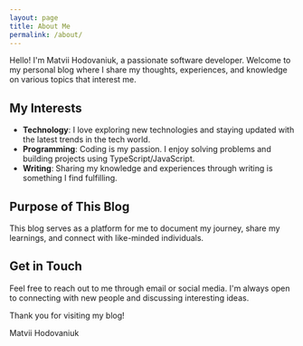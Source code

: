 ```yaml
---
layout: page
title: About Me
permalink: /about/
---
```


Hello! I'm Matvii Hodovaniuk, a passionate software developer. Welcome to my personal blog where I share my thoughts, experiences, and knowledge on various topics that interest me.

## My Interests

- **Technology**: I love exploring new technologies and staying updated with the latest trends in the tech world.
- **Programming**: Coding is my passion. I enjoy solving problems and building projects using TypeScript/JavaScript.
- **Writing**: Sharing my knowledge and experiences through writing is something I find fulfilling.

## Purpose of This Blog

This blog serves as a platform for me to document my journey, share my learnings, and connect with like-minded individuals.

## Get in Touch

Feel free to reach out to me through email or social media. I'm always open to connecting with new people and discussing interesting ideas.

Thank you for visiting my blog!

Matvii Hodovaniuk

